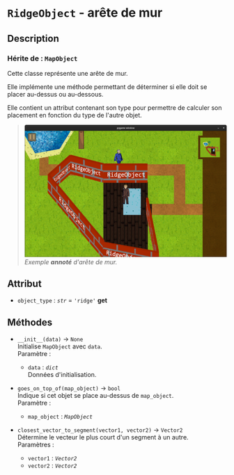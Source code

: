 # `RidgeObject` - arête de mur
## Description
### Hérite de : `MapObject`
Cette classe représente une arête de mur.

Elle implémente une méthode permettant de déterminer 
si elle doit se placer au-dessus ou au-dessous.

Elle contient un attribut contenant son type pour permettre de calculer son placement en fonction du type
de l'autre objet.

>![RidgeObject](../../../exemples/ridge_object_1.png) \
> *Exemple **annoté** d'arête de mur.*
## Attribut
- `object_type` : *`str`* = `'ridge'` **get**
## Méthodes
- `__init__(data)` &rarr; `None` \
  Initialise `MapObject` avec `data`. \
  Paramètre : 
  * `data` : *`dict`* \
    Données d'initialisation.

- `goes_on_top_of(map_object)` &rarr; `bool` \
  Indique si cet objet se place au-dessus de `map_object`. \
  Paramètre :
  * `map_object` : *`MapObject`*

- `closest_vector_to_segment(vector1, vector2)` &rarr; `Vector2` \
  Détermine le vecteur le plus court d'un segment à un autre. \
  Paramètres : 
  * `vector1` : *`Vector2`*
  * `vector2` : *`Vector2`*
